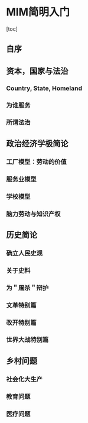 # MlM简明入门
[toc]
## 自序

## 资本，国家与法治

### Country, State, Homeland

### 为谁服务

### 所谓法治

## 政治经济学极简论

### 工厂模型：劳动的价值

### 服务业模型

### 学校模型

### 脑力劳动与知识产权

## 历史简论

### 确立人民史观

### 关于史料

### 为＂屠杀＂辩护

### 文革特别篇

### 改开特别篇

### 世界大战特别篇

## 乡村问题

### 社会化大生产

### 教育问题

### 医疗问题
<!--stackedit_data:
eyJoaXN0b3J5IjpbMTUyMzkyOTEwMSwtMTExNDkxMzM1OF19
-->